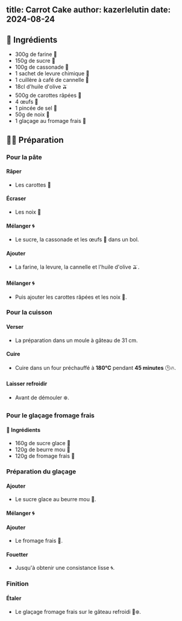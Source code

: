 title: Carrot Cake
author: kazerlelutin
date: 2024-08-24
---

## 📝 Ingrédients

- 300g de farine 🌾
- 150g de sucre 🍚
- 100g de cassonade 🍯
- 1 sachet de levure chimique 🧪
- 1 cuillère à café de cannelle 🌿
- 18cl d'huile d'olive 🫒
- 500g de carottes râpées 🥕
- 4 œufs 🥚
- 1 pincée de sel 🧂
- 50g de noix 🌰
- 1 glaçage au fromage frais 🧀

## 👩‍🍳 Préparation

### Pour la pâte

#### Râper
- Les carottes 🥕

#### Écraser
- Les noix 🌰

#### Mélanger 🌀
- Le sucre, la cassonade et les œufs 🥚 dans un bol.

#### Ajouter
- La farine, la levure, la cannelle et l'huile d'olive 🫒.

#### Mélanger 🌀
- Puis ajouter les carottes râpées et les noix 🌰.

### Pour la cuisson

#### Verser
- La préparation dans un moule à gâteau de 31 cm.

#### Cuire
- Cuire dans un four préchauffé à **180°C** pendant **45 minutes** 🕒🔥.

#### Laisser refroidir
- Avant de démouler ❄️.

### Pour le glaçage fromage frais

#### 📝 Ingrédients

- 160g de sucre glace 🍚
- 120g de beurre mou 🧈
- 120g de fromage frais 🧀

### Préparation du glaçage

#### Ajouter
- Le sucre glace au beurre mou 🧈.

#### Mélanger 🌀

#### Ajouter
- Le fromage frais 🧀.

#### Fouetter
- Jusqu'à obtenir une consistance lisse 🌀.

### Finition

#### Étaler
- Le glaçage fromage frais sur le gâteau refroidi 🎂❄️.
